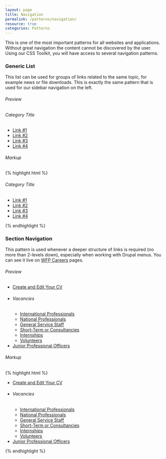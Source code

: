 ```yaml
---
layout: page
title: Navigation
permalink: /patterns/navigation/
resource: true
categories: Patterns
---
```


This is one of the most important patterns for all websites and applications. Without great navigation the content cannot be discovered by the user. Using our CSS Toolkit, you will have access to several navigation patterns.

### Generic List
This list can be used for groups of links related to the same topic, for example news or file downloads. This is exactly the same pattern that is used for our sidebar navigation on the left.

###### Preview
<div class="preview plain">
  <nav class="sub-nav">
    <div class="pure-menu pure-menu-open">
      <h6 class="pure-menu-heading">Category Title</h6>
      <ul>
        <li><a href="#">Link #1</a></li>
        <li><a href="#">Link #2</a></li>
        <li><a href="#">Link #3</a></li>
        <li><a href="#">Link #4</a></li>
      </ul>
    </div>
  </nav>
</div>

###### Markup
{% highlight html %}
<nav class="sub-nav">
  <div class="pure-menu pure-menu-open">
    <h6 class="pure-menu-heading">Category Title</h6>
    <ul>
      <li><a href="#">Link #1</a></li>
      <li><a href="#">Link #2</a></li>
      <li><a href="#">Link #3</a></li>
      <li><a href="#">Link #4</a></li>
    </ul>
  </div>
</nav>
{% endhighlight %}

### Section Navigation
This pattern is used whenever a deeper structure of links is required (no more than 2-levels down), especially when working with Drupal menus. You can see it live on [WFP Careers](http://www.wfp.org/careers) pages.

###### Preview
<div class="preview plain">
  <nav class="side-nav">
    <ul class="menu level-1">
      <li class="first"><a href="#">Create and Edit Your CV</a></li>
      <li class="expanded">
        <h6 class="menu-group">Vacancies</h6>
        <ul class="menu level-2">
          <li class="first"><a href="#">International Professionals</a></li>
          <li><a href="#">National Professionals</a></li>
          <li><a href="#">General Service Staff</a></li>
          <li><a href="#">Short-Term or Consultancies</a></li>
          <li><a href="#" class="active">Internships</a></li>
          <li class="last"><a href="#">Volunteers</a></li>
        </ul>
      </li>
      <li class="last"><a href="#">Junior Professional Officers</a></li>
    </ul>
  </nav>
</div>

###### Markup
{% highlight html %}
<nav class="side-nav">
  <ul class="menu level-1">
    <li class="first"><a href="#">Create and Edit Your CV</a></li>
    <li class="expanded">
      <h6 class="menu-group">Vacancies</h6>
      <ul class="menu level-2">
        <li class="first"><a href="#">International Professionals</a></li>
        <li><a href="#">National Professionals</a></li>
        <li><a href="#">General Service Staff</a></li>
        <li><a href="#">Short-Term or Consultancies</a></li>
        <li><a href="#" class="active">Internships</a></li>
        <li class="last"><a href="#">Volunteers</a></li>
      </ul>
    </li>
    <li class="last"><a href="#">Junior Professional Officers</a></li>
  </ul>
</nav>
{% endhighlight %}